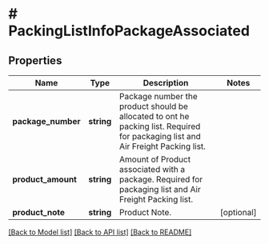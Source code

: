 # # PackingListInfoPackageAssociated

## Properties

Name | Type | Description | Notes
------------ | ------------- | ------------- | -------------
**package_number** | **string** | Package number the product should be allocated to ont he packing list.  Required for packaging list and Air Freight Packing list. |
**product_amount** | **string** | Amount of Product associated with a package.  Required for packaging list and Air Freight Packing list. |
**product_note** | **string** | Product Note. | [optional]

[[Back to Model list]](../../README.md#models) [[Back to API list]](../../README.md#endpoints) [[Back to README]](../../README.md)
